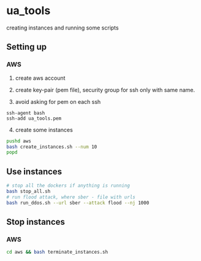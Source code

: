 # ua_tools

creating instances and running some scripts

## Setting up

### AWS

1. create aws account

2. create key-pair (pem file), security group for ssh only with same name.

3. avoid asking for pem on each ssh
```
ssh-agent bash
ssh-add ua_tools.pem
```

4. create some instances
```bash
pushd aws
bash create_instances.sh --num 10
popd
```

## Use instances

```bash
# stop all the dockers if anything is running
bash stop_all.sh
# run flood attack, where sber - file with urls
bash run_ddos.sh --url sber --attack flood --nj 1000
```

## Stop instances

### AWS

```bash
cd aws && bash terminate_instances.sh
```